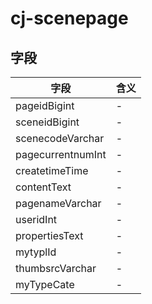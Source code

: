 # cj-scenepage

## 字段
字段|含义
---|---
pageidBigint|-
sceneidBigint|-
scenecodeVarchar|-
pagecurrentnumInt|-
createtimeTime|-
contentText|-
pagenameVarchar|-
useridInt|-
propertiesText|-
mytyplId|-
thumbsrcVarchar|-
myTypeCate|-
